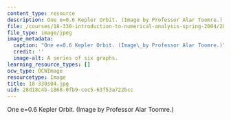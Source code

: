 ```yaml
---
content_type: resource
description: One e=0.6 Kepler Orbit. (Image by Professor Alar Toomre.)
file: /courses/18-330-introduction-to-numerical-analysis-spring-2004/28d18c4b18680fb9cec563f53a722bcc_18-330s04.jpg
file_type: image/jpeg
image_metadata:
  caption: "One e=0.6 Kepler Orbit. (Image\_by Professor Alar Toomre.)"
  credit: ''
  image-alt: A series of six graphs.
learning_resource_types: []
ocw_type: OCWImage
resourcetype: Image
title: 18-330s04.jpg
uid: 28d18c4b-1868-0fb9-cec5-63f53a722bcc
---
```

One e=0.6 Kepler Orbit. (Image by Professor Alar Toomre.)

